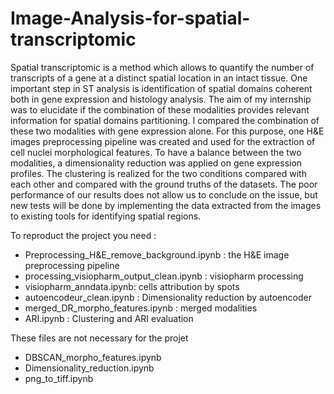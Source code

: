 # Image-Analysis-for-spatial-transcriptomic

Spatial transcriptomic is a method which allows to quantify the number of transcripts of a gene at a distinct spatial location in an intact tissue. One important step in ST analysis is identification of spatial domains coherent both in gene expression and histology analysis. The aim of my internship was to elucidate if the combination of these modalities provides relevant information for spatial domains partitioning. I compared the combination of these two modalities with gene expression alone. For this purpose, one H&E images preprocessing pipeline was created and used for the extraction of cell nuclei morphological features. To have a balance between the two modalities, a dimensionality reduction was applied on gene expression profiles. The clustering is realized for the two conditions compared with each other and compared with the ground truths of the datasets. The poor performance of our results does not allow us to conclude on the issue, but new tests will be done by implementing the data extracted from the images to existing tools for identifying spatial regions.

To reproduct the project you need :
- Preprocessing_H&E_remove_background.ipynb : the H&E image preprocessing pipeline 
- processing_visiopharm_output_clean.ipynb : visiopharm processing
- visiopharm_anndata.ipynb: cells attribution by spots
- autoencodeur_clean.ipynb : Dimensionality reduction by autoencoder
- merged_DR_morpho_features.ipynb : merged modalities
- ARI.ipynb : Clustering and ARI evaluation

These files are not necessary for the projet
- DBSCAN_morpho_features.ipynb
- Dimensionality_reduction.ipynb
- png_to_tiff.ipynb
